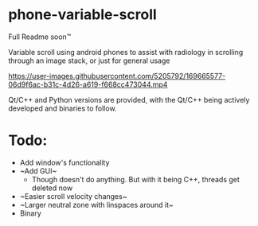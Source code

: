 # phone-variable-scroll

Full Readme soon™

Variable scroll using android phones to assist with radiology in scrolling through an image stack, or just for general usage


https://user-images.githubusercontent.com/5205792/169665577-06d9f6ac-b31c-4d26-a619-f668cc473044.mp4

Qt/C++ and Python versions are provided, with the Qt/C++ being actively developed and binaries to follow.

# Todo:

* Add window's functionality
* ~Add GUI~
   * Though doesn't do anything. But with it being C++, threads get deleted now
* ~Easier scroll velocity changes~
* ~Larger neutral zone with linspaces around it~
* Binary
